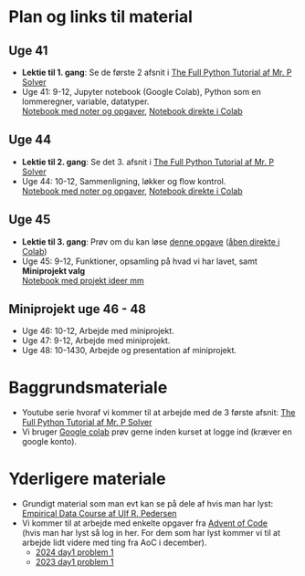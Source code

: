 # Plan og links til material

## Uge 41
- **Lektie til 1. gang**: Se de første 2 afsnit i  [The Full Python Tutorial af Mr. P Solver](https://www.youtube.com/playlist?list=PLkdGijFCNuVnGxo-1fSNcdHh5gZc17oRM)
- Uge 41: 9-12, Jupyter notebook (Google Colab), Python som en lommeregner, variable, datatyper.\
 [Notebook med noter og opgaver](https://github.com/BoJakobsen/PythonTAP2025/blob/main/Session1.ipynb), [Notebook direkte i Colab](https://colab.research.google.com/github/BoJakobsen/PythonTAP2025/blob/main/Session1.ipynb)
## Uge 44
- **Lektie til 2. gang**: Se det 3. afsnit i  [The Full Python Tutorial af Mr. P Solver](https://www.youtube.com/playlist?list=PLkdGijFCNuVnGxo-1fSNcdHh5gZc17oRM)
- Uge 44: 10-12, Sammenligning, løkker og flow kontrol.\
  [Notebook med noter og opgaver](https://github.com/BoJakobsen/PythonTAP2025/blob/main/Session2.ipynb), [Notebook direkte i Colab](https://colab.research.google.com/github/BoJakobsen/PythonTAP2025/blob/main/Session2.ipynb)
## Uge 45
- **Lektie til 3. gang**: Prøv om du kan løse 
  [denne opgave](https://github.com/BoJakobsen/PythonTAP2025/blob/main/AoC2024_day1.ipynb) ([åben direkte i Colab](https://colab.research.google.com/github/BoJakobsen/Python101/blob/main/AoC2024_day1.ipynb))
- Uge 45: 9-12, Funktioner, opsamling på hvad vi har lavet, samt **Miniprojekt valg**\
   [Notebook med projekt ideer mm](https://github.com/BoJakobsen/PythonTAP2025/blob/main/Projekt_ideer.ipynb)
## Miniprojekt uge 46 - 48
- Uge 46: 10-12, Arbejde med miniprojekt.
- Uge 47: 9-12, Arbejde med miniprojekt.
- Uge 48: 10-1430, Arbejde og presentation af miniprojekt.

# Baggrundsmateriale
- Youtube serie hvoraf vi kommer til at arbejde med de 3 første afsnit: [The Full Python Tutorial af Mr. P Solver](https://www.youtube.com/playlist?list=PLkdGijFCNuVnGxo-1fSNcdHh5gZc17oRM)
- Vi bruger [Google colab](https://colab.research.google.com/) prøv gerne inden kurset at logge ind (kræver en google konto).

# Yderligere materiale
- Grundigt material som man evt kan se på dele af hvis man har lyst: [Empirical Data Course af Ulf R. Pedersen ](https://gitlab.com/natural-sciences-ruc/empirical-data-course)
- Vi kommer til at arbejde med enkelte opgaver fra [Advent of Code](https://adventofcode.com/)\
  (hvis man har lyst så log in her. For dem som har lyst kommer vi til at arbejde lidt videre med ting fra AoC i december).
  - [2024 day1 problem 1](https://github.com/BoJakobsen/PythonTAP2025/blob/main/AoC2024_day1.ipynb)
  - [2023 day1 problem 1](https://github.com/BoJakobsen/PythonTAP2025/blob/main/AoC2023_day1.ipynb)
